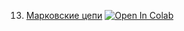 13. [Марковские цепи](https://mathmechterver.github.io/terver2022/prac13/prac.html)  [![Open In Colab](https://colab.research.google.com/assets/colab-badge.svg)](https://colab.research.google.com/github/mathmechterver/terver2022/blob/master/prac13/prac.ipynb)